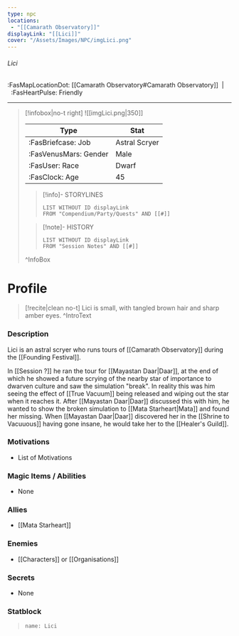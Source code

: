 ```yaml
---
type: npc
locations:
 - "[[Camarath Observatory]]"
displayLink: "[[Lici]]"
cover: "/Assets/Images/NPC/imgLici.png"
---
```

###### Lici
<span class="sub2">:FasMapLocationDot: [[Camarath Observatory#Camarath Observatory]]&nbsp;&nbsp;|&nbsp;&nbsp;:FasHeartPulse: Friendly </span>
___

> [!infobox|no-t right]
> ![[imgLici.png|350]]
>
> | Type | Stat |
> | ---- | ---- |
> | :FasBriefcase: Job |  Astral Scryer |
> | :FasVenusMars: Gender | Male |
> | :FasUser: Race | Dwarf |
> | :FasClock: Age | 45 |
>
>> [!info]- STORYLINES
>>```dataview
>>LIST WITHOUT ID displayLink
>>FROM "Compendium/Party/Quests" AND [[#]]
>
>>[!note]- HISTORY
>>```dataview
>>LIST WITHOUT ID displayLink
>>FROM "Session Notes" AND [[#]]
>
>^InfoBox

# Profile

> [!recite|clean no-t]
>	Lici is small, with tangled brown hair and sharp amber eyes.
>^IntroText

### Description
Lici is an astral scryer who runs tours of [[Camarath Observatory]] during the [[Founding Festival]].

In [[Session ?]] he ran the tour for [[Mayastan Daar|Daar]], at the end of which he showed a future scrying of the nearby star of importance to dwarven culture and saw the simulation "break". In reality this was him seeing the effect of [[True Vacuum]] being released and wiping out the star when it reaches it. After [[Mayastan Daar|Daar]] discussed this with him, he wanted to show the broken simulation to [[Mata Starheart|Mata]] and found her missing. When [[Mayastan Daar|Daar]] discovered her in the [[Shrine to Vacuuous]] having gone insane, he would take her to the [[Healer's Guild]].

### Motivations
- List of Motivations

### Magic Items / Abilities
- None

### Allies
- [[Mata Starheart]]

### Enemies
- [[Characters]] or [[Organisations]]

### Secrets
- None

### Statblock
> ```statblock
> name: Lici